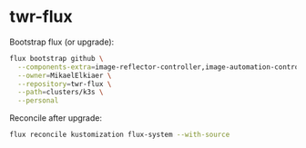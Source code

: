 # twr-flux

Bootstrap flux (or upgrade):

```bash
flux bootstrap github \
  --components-extra=image-reflector-controller,image-automation-controller \
  --owner=MikaelElkiaer \
  --repository=twr-flux \
  --path=clusters/k3s \
  --personal
```

Reconcile after upgrade:

```bash
flux reconcile kustomization flux-system --with-source
```
